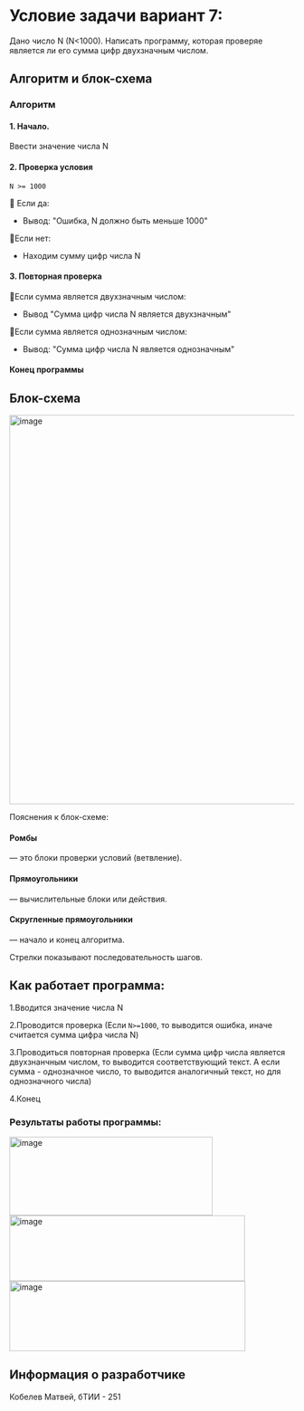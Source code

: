 <h1>Условие задачи вариант 7:</h1>
Дано число N (N<1000). Написать программу, которая проверяе является ли его сумма цифр двухзначным числом.

<h2>Алгоритм и блок-схема</h2>

<h3>Алгоритм</h3>

<h4>1. Начало.</h4>

Ввести значение числа N  

<h4>2. Проверка условия</h4>

<code>N >= 1000</code>

💠 Если да:
  - Вывод: "Ошибка, N должно быть меньше 1000"
    
💠Если нет:
  - Находим сумму цифр числа N
<h4>3. Повторная проверка</h4>
💠Если сумма является двухзначным числом:

  - Вывод "Сумма цифр числа N является двухзначным"

  
💠Если сумма является однозначным числом:

  - Вывод: "Cумма цифр числа N является однозначным"
    
<h4>Конец программы</h4>


<h2>Блок-схема</h2>
<img width="533" height="688" alt="image" src="https://github.com/user-attachments/assets/b3fd69b3-80ce-45f0-969a-8614bb92372b" />




Пояснения к блок-схеме:

<h4>Ромбы</h4> — это блоки проверки условий (ветвление).

<h4>Прямоугольники</h4> — вычислительные блоки или действия.

<h4>Скругленные прямоугольники</h4> — начало и конец алгоритма.

Стрелки показывают последовательность шагов.
<h2>Как работает программа:</h2>

1.Вводится значение числа N

2.Проводится проверка (Если <code>N>=1000</code>, то выводится ошибка, иначе считается сумма цифра числа N)

3.Проводиться повторная проверка (Если сумма цифр числа является двухзнанчным числом, то выводится соответствующий текст. А если сумма - однозначное число, то выводится аналогичный текст, но для однозначного числа)

4.Конец

<h3>Результаты работы программы:</h3>
<img width="359" height="139" alt="image" src="https://github.com/user-attachments/assets/ac26dfa5-777e-40c8-9680-d8c0eeaa87c4" />

<img width="416" height="116" alt="image" src="https://github.com/user-attachments/assets/f6c3c800-7828-46ec-ba95-81c9c0e6ec43" />

<img width="417" height="124" alt="image" src="https://github.com/user-attachments/assets/c65d0891-856d-4105-b581-ee749a606171" />




<h2>Информация о разработчике</h2>
Кобелев Матвей, бТИИ - 251

